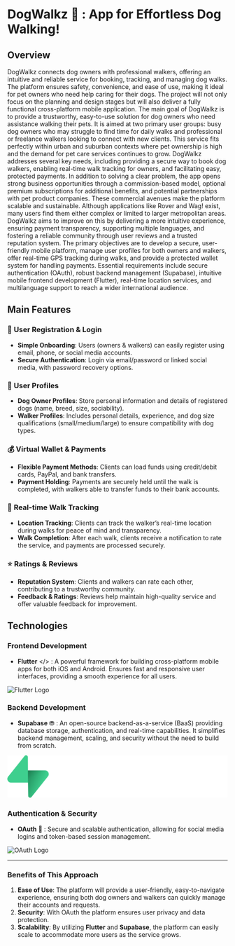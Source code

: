 # DogWalkz 🐾  : App for Effortless Dog Walking! 

## Overview

DogWalkz connects dog owners with professional walkers, offering an intuitive and reliable service for booking, tracking, and managing dog walks. The platform ensures safety, convenience, and ease of use, making it ideal for pet owners who need help caring for their dogs. The project will not only focus on the planning and design stages but will also deliver a fully functional cross-platform mobile application.
The main goal of DogWalkz is to provide a trustworthy, easy-to-use solution for dog owners who need assistance walking their pets. It is aimed at two primary user groups: busy dog owners who may struggle to find time for daily walks and professional or freelance walkers looking to connect with new clients. This service fits perfectly within urban and suburban contexts where pet ownership is high and the demand for pet care services continues to grow.
DogWalkz addresses several key needs, including providing a secure way to book dog walkers, enabling real-time walk tracking for owners, and facilitating easy, protected payments. In addition to solving a clear problem, the app opens strong business opportunities through a commission-based model, optional premium subscriptions for additional benefits, and potential partnerships with pet product companies. These commercial avenues make the platform scalable and sustainable.
Although applications like Rover and Wag! exist, many users find them either complex or limited to larger metropolitan areas. DogWalkz aims to improve on this by delivering a more intuitive experience, ensuring payment transparency, supporting multiple languages, and fostering a reliable community through user reviews and a trusted reputation system.
The primary objectives are to develop a secure, user-friendly mobile platform, manage user profiles for both owners and walkers, offer real-time GPS tracking during walks, and provide a protected wallet system for handling payments. Essential requirements include secure authentication (OAuth), robust backend management (Supabase), intuitive mobile frontend development (Flutter), real-time location services, and multilanguage support to reach a wider international audience.

## Main Features

### 📝 **User Registration & Login**
- **Simple Onboarding**: Users (owners & walkers) can easily register using email, phone, or social media accounts.
- **Secure Authentication**: Login via email/password or linked social media, with password recovery options.

### 👤 **User Profiles**
- **Dog Owner Profiles**: Store personal information and details of registered dogs (name, breed, size, sociability).
- **Walker Profiles**: Includes personal details, experience, and dog size qualifications (small/medium/large) to ensure compatibility with dog types.

### 💰 **Virtual Wallet & Payments**
- **Flexible Payment Methods**: Clients can load funds using credit/debit cards, PayPal, and bank transfers.
- **Payment Holding**: Payments are securely held until the walk is completed, with walkers able to transfer funds to their bank accounts.

### 📍 **Real-time Walk Tracking**
- **Location Tracking**: Clients can track the walker’s real-time location during walks for peace of mind and transparency.
- **Walk Completion**: After each walk, clients receive a notification to rate the service, and payments are processed securely.

### ⭐ **Ratings & Reviews**
- **Reputation System**: Clients and walkers can rate each other, contributing to a trustworthy community.
- **Feedback & Ratings**: Reviews help maintain high-quality service and offer valuable feedback for improvement.

## Technologies

### **Frontend Development**
- **Flutter** </> : A powerful framework for building cross-platform mobile apps for both iOS and Android. Ensures fast and responsive user interfaces, providing a smooth experience for all users.

![Flutter Logo](https://storage.googleapis.com/cms-storage-bucket/4fd0db61df0567c0f352.png)
  


### **Backend Development**
- **Supabase** ⛃ : An open-source backend-as-a-service (BaaS) providing database storage, authentication, and real-time capabilities. It simplifies backend management, scaling, and security without the need to build from scratch.

![Supabase Logo](https://raw.githubusercontent.com/supabase/supabase/master/packages/common/assets/images/supabase-logo-wordmark--dark.png)


### **Authentication & Security**
- **OAuth** 🔐 : Secure and scalable authentication, allowing for social media logins and token-based session management.

![OAuth Logo](https://oauth.net/images/oauth-logo-square.png)  


---

### Benefits of This Approach

1. **Ease of Use**: The platform will provide a user-friendly, easy-to-navigate experience, ensuring both dog owners and walkers can quickly manage their accounts and requests.
2. **Security**: With OAuth the platform ensures user privacy and data protection.
3. **Scalability**: By utilizing **Flutter** and **Supabase**, the platform can easily scale to accommodate more users as the service grows.